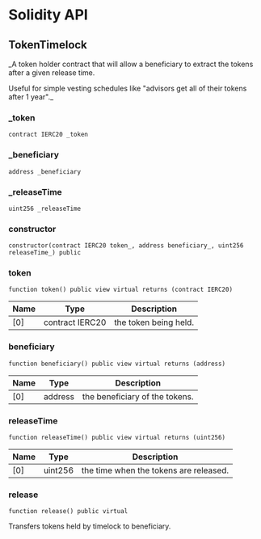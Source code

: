 # Solidity API

## TokenTimelock

_A token holder contract that will allow a beneficiary to extract the
tokens after a given release time.

Useful for simple vesting schedules like &quot;advisors get all of their tokens
after 1 year&quot;._

### _token

```solidity
contract IERC20 _token
```

### _beneficiary

```solidity
address _beneficiary
```

### _releaseTime

```solidity
uint256 _releaseTime
```

### constructor

```solidity
constructor(contract IERC20 token_, address beneficiary_, uint256 releaseTime_) public
```

### token

```solidity
function token() public view virtual returns (contract IERC20)
```

| Name | Type | Description |
| ---- | ---- | ----------- |
| [0] | contract IERC20 | the token being held. |

### beneficiary

```solidity
function beneficiary() public view virtual returns (address)
```

| Name | Type | Description |
| ---- | ---- | ----------- |
| [0] | address | the beneficiary of the tokens. |

### releaseTime

```solidity
function releaseTime() public view virtual returns (uint256)
```

| Name | Type | Description |
| ---- | ---- | ----------- |
| [0] | uint256 | the time when the tokens are released. |

### release

```solidity
function release() public virtual
```

Transfers tokens held by timelock to beneficiary.


